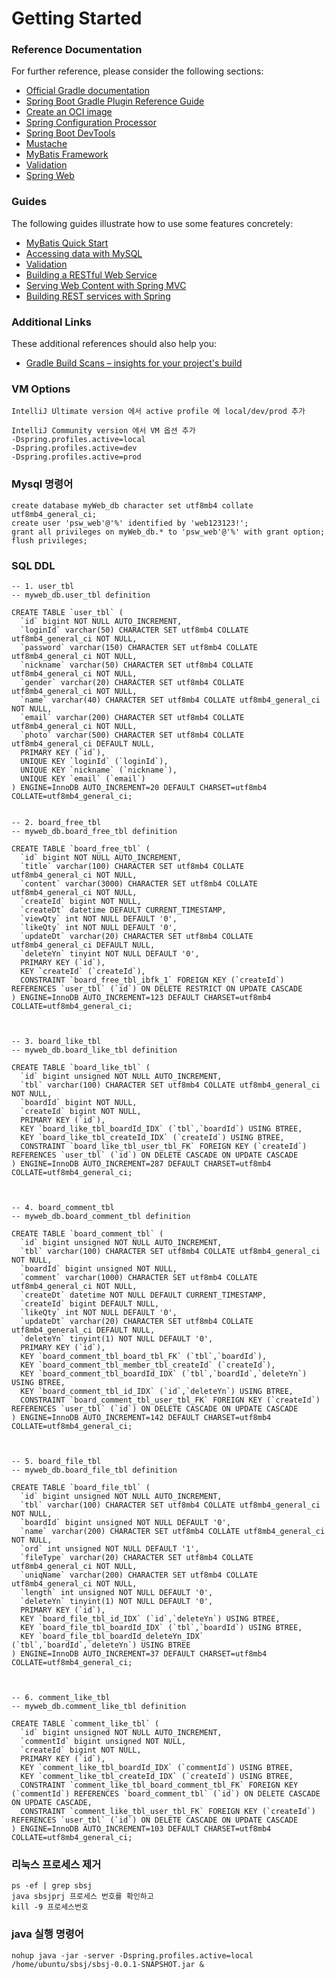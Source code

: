 # Getting Started

### Reference Documentation
For further reference, please consider the following sections:

* [Official Gradle documentation](https://docs.gradle.org)
* [Spring Boot Gradle Plugin Reference Guide](https://docs.spring.io/spring-boot/3.3.2/gradle-plugin)
* [Create an OCI image](https://docs.spring.io/spring-boot/3.3.2/gradle-plugin/packaging-oci-image.html)
* [Spring Configuration Processor](https://docs.spring.io/spring-boot/docs/3.3.2/reference/htmlsingle/index.html#appendix.configuration-metadata.annotation-processor)
* [Spring Boot DevTools](https://docs.spring.io/spring-boot/docs/3.3.2/reference/htmlsingle/index.html#using.devtools)
* [Mustache](https://docs.spring.io/spring-boot/docs/3.3.2/reference/htmlsingle/index.html#web.servlet.spring-mvc.template-engines)
* [MyBatis Framework](https://mybatis.org/spring-boot-starter/mybatis-spring-boot-autoconfigure/)
* [Validation](https://docs.spring.io/spring-boot/docs/3.3.2/reference/htmlsingle/index.html#io.validation)
* [Spring Web](https://docs.spring.io/spring-boot/docs/3.3.2/reference/htmlsingle/index.html#web)

### Guides
The following guides illustrate how to use some features concretely:

* [MyBatis Quick Start](https://github.com/mybatis/spring-boot-starter/wiki/Quick-Start)
* [Accessing data with MySQL](https://spring.io/guides/gs/accessing-data-mysql/)
* [Validation](https://spring.io/guides/gs/validating-form-input/)
* [Building a RESTful Web Service](https://spring.io/guides/gs/rest-service/)
* [Serving Web Content with Spring MVC](https://spring.io/guides/gs/serving-web-content/)
* [Building REST services with Spring](https://spring.io/guides/tutorials/rest/)

### Additional Links
These additional references should also help you:

* [Gradle Build Scans – insights for your project's build](https://scans.gradle.com#gradle)


### VM Options
```
IntelliJ Ultimate version 에서 active profile 에 local/dev/prod 추가

IntelliJ Community version 에서 VM 옵션 추가
-Dspring.profiles.active=local
-Dspring.profiles.active=dev
-Dspring.profiles.active=prod
```


### Mysql 명령어
```
create database myWeb_db character set utf8mb4 collate utf8mb4_general_ci;
create user 'psw_web'@'%' identified by 'web123123!';
grant all privileges on myWeb_db.* to 'psw_web'@'%' with grant option;
flush privileges;

```

### SQL DDL
```
-- 1. user_tbl
-- myweb_db.user_tbl definition

CREATE TABLE `user_tbl` (
  `id` bigint NOT NULL AUTO_INCREMENT,
  `loginId` varchar(50) CHARACTER SET utf8mb4 COLLATE utf8mb4_general_ci NOT NULL,
  `password` varchar(150) CHARACTER SET utf8mb4 COLLATE utf8mb4_general_ci NOT NULL,
  `nickname` varchar(50) CHARACTER SET utf8mb4 COLLATE utf8mb4_general_ci NOT NULL,
  `gender` varchar(20) CHARACTER SET utf8mb4 COLLATE utf8mb4_general_ci NOT NULL,
  `name` varchar(40) CHARACTER SET utf8mb4 COLLATE utf8mb4_general_ci NOT NULL,
  `email` varchar(200) CHARACTER SET utf8mb4 COLLATE utf8mb4_general_ci NOT NULL,
  `photo` varchar(500) CHARACTER SET utf8mb4 COLLATE utf8mb4_general_ci DEFAULT NULL,
  PRIMARY KEY (`id`),
  UNIQUE KEY `loginId` (`loginId`),
  UNIQUE KEY `nickname` (`nickname`),
  UNIQUE KEY `email` (`email`)
) ENGINE=InnoDB AUTO_INCREMENT=20 DEFAULT CHARSET=utf8mb4 COLLATE=utf8mb4_general_ci;


-- 2. board_free_tbl
-- myweb_db.board_free_tbl definition

CREATE TABLE `board_free_tbl` (
  `id` bigint NOT NULL AUTO_INCREMENT,
  `title` varchar(100) CHARACTER SET utf8mb4 COLLATE utf8mb4_general_ci NOT NULL,
  `content` varchar(3000) CHARACTER SET utf8mb4 COLLATE utf8mb4_general_ci NOT NULL,
  `createId` bigint NOT NULL,
  `createDt` datetime DEFAULT CURRENT_TIMESTAMP,
  `viewQty` int NOT NULL DEFAULT '0',
  `likeQty` int NOT NULL DEFAULT '0',
  `updateDt` varchar(20) CHARACTER SET utf8mb4 COLLATE utf8mb4_general_ci DEFAULT NULL,
  `deleteYn` tinyint NOT NULL DEFAULT '0',
  PRIMARY KEY (`id`),
  KEY `createId` (`createId`),
  CONSTRAINT `board_free_tbl_ibfk_1` FOREIGN KEY (`createId`) REFERENCES `user_tbl` (`id`) ON DELETE RESTRICT ON UPDATE CASCADE
) ENGINE=InnoDB AUTO_INCREMENT=123 DEFAULT CHARSET=utf8mb4 COLLATE=utf8mb4_general_ci;



-- 3. board_like_tbl
-- myweb_db.board_like_tbl definition

CREATE TABLE `board_like_tbl` (
  `id` bigint unsigned NOT NULL AUTO_INCREMENT,
  `tbl` varchar(100) CHARACTER SET utf8mb4 COLLATE utf8mb4_general_ci NOT NULL,
  `boardId` bigint NOT NULL,
  `createId` bigint NOT NULL,
  PRIMARY KEY (`id`),
  KEY `board_like_tbl_boardId_IDX` (`tbl`,`boardId`) USING BTREE,
  KEY `board_like_tbl_createId_IDX` (`createId`) USING BTREE,
  CONSTRAINT `board_like_tbl_user_tbl_FK` FOREIGN KEY (`createId`) REFERENCES `user_tbl` (`id`) ON DELETE CASCADE ON UPDATE CASCADE
) ENGINE=InnoDB AUTO_INCREMENT=287 DEFAULT CHARSET=utf8mb4 COLLATE=utf8mb4_general_ci;



-- 4. board_comment_tbl
-- myweb_db.board_comment_tbl definition

CREATE TABLE `board_comment_tbl` (
  `id` bigint unsigned NOT NULL AUTO_INCREMENT,
  `tbl` varchar(100) CHARACTER SET utf8mb4 COLLATE utf8mb4_general_ci NOT NULL,
  `boardId` bigint unsigned NOT NULL,
  `comment` varchar(1000) CHARACTER SET utf8mb4 COLLATE utf8mb4_general_ci NOT NULL,
  `createDt` datetime NOT NULL DEFAULT CURRENT_TIMESTAMP,
  `createId` bigint DEFAULT NULL,
  `likeQty` int NOT NULL DEFAULT '0',
  `updateDt` varchar(20) CHARACTER SET utf8mb4 COLLATE utf8mb4_general_ci DEFAULT NULL,
  `deleteYn` tinyint(1) NOT NULL DEFAULT '0',
  PRIMARY KEY (`id`),
  KEY `board_comment_tbl_board_tbl_FK` (`tbl`,`boardId`),
  KEY `board_comment_tbl_member_tbl_createId` (`createId`),
  KEY `board_comment_tbl_boardId_IDX` (`tbl`,`boardId`,`deleteYn`) USING BTREE,
  KEY `board_comment_tbl_id_IDX` (`id`,`deleteYn`) USING BTREE,
  CONSTRAINT `board_comment_tbl_user_tbl_FK` FOREIGN KEY (`createId`) REFERENCES `user_tbl` (`id`) ON DELETE CASCADE ON UPDATE CASCADE
) ENGINE=InnoDB AUTO_INCREMENT=142 DEFAULT CHARSET=utf8mb4 COLLATE=utf8mb4_general_ci;



-- 5. board_file_tbl
-- myweb_db.board_file_tbl definition

CREATE TABLE `board_file_tbl` (
  `id` bigint unsigned NOT NULL AUTO_INCREMENT,
  `tbl` varchar(100) CHARACTER SET utf8mb4 COLLATE utf8mb4_general_ci NOT NULL,
  `boardId` bigint unsigned NOT NULL DEFAULT '0',
  `name` varchar(200) CHARACTER SET utf8mb4 COLLATE utf8mb4_general_ci NOT NULL,
  `ord` int unsigned NOT NULL DEFAULT '1',
  `fileType` varchar(20) CHARACTER SET utf8mb4 COLLATE utf8mb4_general_ci NOT NULL,
  `uniqName` varchar(200) CHARACTER SET utf8mb4 COLLATE utf8mb4_general_ci NOT NULL,
  `length` int unsigned NOT NULL DEFAULT '0',
  `deleteYn` tinyint(1) NOT NULL DEFAULT '0',
  PRIMARY KEY (`id`),
  KEY `board_file_tbl_id_IDX` (`id`,`deleteYn`) USING BTREE,
  KEY `board_file_tbl_boardId_IDX` (`tbl`,`boardId`) USING BTREE,
  KEY `board_file_tbl_boardId_deleteYn_IDX` (`tbl`,`boardId`,`deleteYn`) USING BTREE
) ENGINE=InnoDB AUTO_INCREMENT=37 DEFAULT CHARSET=utf8mb4 COLLATE=utf8mb4_general_ci;



-- 6. comment_like_tbl
-- myweb_db.comment_like_tbl definition

CREATE TABLE `comment_like_tbl` (
  `id` bigint unsigned NOT NULL AUTO_INCREMENT,
  `commentId` bigint unsigned NOT NULL,
  `createId` bigint NOT NULL,
  PRIMARY KEY (`id`),
  KEY `comment_like_tbl_boardId_IDX` (`commentId`) USING BTREE,
  KEY `comment_like_tbl_createId_IDX` (`createId`) USING BTREE,
  CONSTRAINT `comment_like_tbl_board_comment_tbl_FK` FOREIGN KEY (`commentId`) REFERENCES `board_comment_tbl` (`id`) ON DELETE CASCADE ON UPDATE CASCADE,
  CONSTRAINT `comment_like_tbl_user_tbl_FK` FOREIGN KEY (`createId`) REFERENCES `user_tbl` (`id`) ON DELETE CASCADE ON UPDATE CASCADE
) ENGINE=InnoDB AUTO_INCREMENT=103 DEFAULT CHARSET=utf8mb4 COLLATE=utf8mb4_general_ci;

```










### 리눅스 프로세스 제거
```
ps -ef | grep sbsj
java sbsjprj 프로세스 번호를 확인하고
kill -9 프로세스번호
```

### java 실행 명령어
```
nohup java -jar -server -Dspring.profiles.active=local /home/ubuntu/sbsj/sbsj-0.0.1-SNAPSHOT.jar &
```

